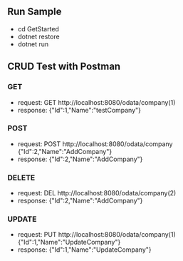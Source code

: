   ## Run Sample
* cd GetStarted
* dotnet restore
* dotnet run
## CRUD Test with Postman
### GET
* request: 
  GET http://localhost:8080/odata/company(1)
* response:
    {"Id":1,"Name":"testCompany"}
### POST
* request: 
  POST http://localhost:8080/odata/company {"Id":2,"Name":"AddCompany"}
* response:
  {"Id":2,"Name":"AddCompany"}
### DELETE
* request: 
  DEL http://localhost:8080/odata/company(2)
* response:
  {"Id":2,"Name":"AddCompany"}
### UPDATE
* request: 
  PUT http://localhost:8080/odata/company(1) {"Id":1,"Name":"UpdateCompany"}
* response:
  {"Id":1,"Name":"UpdateCompany"}  